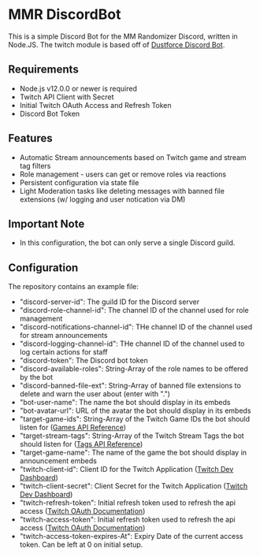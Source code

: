 # MMR DiscordBot

This is a simple Discord Bot for the MM Randomizer Discord, written in Node.JS.
The twitch module is based off of [Dustforce Discord Bot](https://github.com/Joel4558/Dustforce-discord).

## Requirements
* Node.js v12.0.0 or newer is required
* Twitch API Client with Secret
* Initial Twitch OAuth Access and Refresh Token 
* Discord Bot Token

## Features
* Automatic Stream announcements based on Twitch game and stream tag filters
* Role management - users can get or remove roles via reactions
* Persistent configuration via state file
* Light Moderation tasks like deleting messages with banned file extensions (w/ logging and user notication via DM)

## Important Note
* In this configuration, the bot can only serve a single Discord guild.

## Configuration
The repository contains an example file:
* "discord-server-id": The guild ID for the Discord server
* "discord-role-channel-id": The channel ID of the channel used for role management
* "discord-notifications-channel-id": THe channel ID of the channel used for stream announcements
* "discord-logging-channel-id": THe channel ID of the channel used to log certain actions for staff
* "discord-token": The Discord bot token
* "discord-available-roles": String-Array of the role names to be offered by the bot
* "discord-banned-file-ext": String-Array of banned file extensions to delete and warn the user about (enter with ".")
* "bot-user-name": The name the bot should display in its embeds
* "bot-avatar-url": URL of the avatar the bot should display in its embeds
* "target-game-ids": String-Array of the Twitch Game IDs the bot should listen for ([Games API Reference](https://dev.twitch.tv/docs/api/reference#get-games))
* "target-stream-tags": String-Array of the Twitch Stream Tags the bot should listen for ([Tags API Reference](https://dev.twitch.tv/docs/api/reference#get-all-stream-tags))
* "target-game-name": The name of the game the bot should display in announcement embeds
* "twitch-client-id": Client ID for the Twitch Application ([Twitch Dev Dashboard](https://dev.twitch.tv/console))
* "twitch-client-secret": Client Secret for the Twitch Application ([Twitch Dev Dashboard](https://dev.twitch.tv/console))
* "twitch-refresh-token": Initial refresh token used to refresh the api access ([Twitch OAuth Documentation](https://dev.twitch.tv/docs/authentication/getting-tokens-oauth#oauth-authorization-code-flow))
* "twitch-access-token": Initial refresh token used to refresh the api access ([Twitch OAuth Documentation](https://dev.twitch.tv/docs/authentication/getting-tokens-oauth#oauth-authorization-code-flow))
* "twitch-access-token-expires-At": Expiry Date of the current access token. Can be left at 0 on initial setup.
